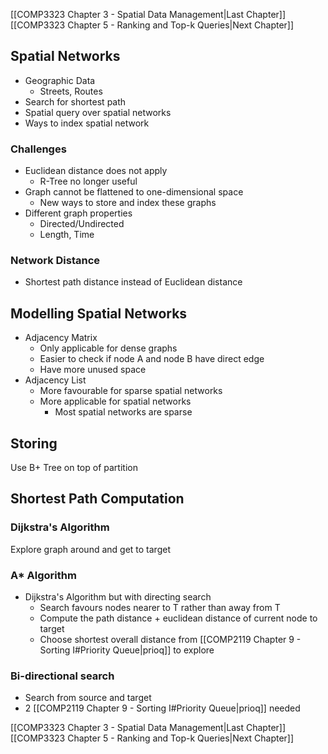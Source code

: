 
[[COMP3323 Chapter 3 - Spatial Data Management|Last Chapter]] [[COMP3323 Chapter 5 - Ranking and Top-k Queries|Next Chapter]]

## Spatial Networks
- Geographic Data
	- Streets, Routes
- Search for shortest path
- Spatial query over spatial networks
- Ways to index spatial network

### Challenges
- Euclidean distance does not apply
	- R-Tree no longer useful
- Graph cannot be flattened to one-dimensional space
	- New ways to store and index these graphs
- Different graph properties
	- Directed/Undirected
	- Length, Time
### Network Distance
- Shortest path distance instead of Euclidean distance


## Modelling Spatial Networks
- Adjacency Matrix
	- Only applicable for dense graphs
	- Easier to check if node A and node B have direct edge
	- Have more unused space
- Adjacency List
	- More favourable for sparse spatial networks
	- More applicable for spatial networks
		- Most spatial networks are sparse

## Storing
Use B+ Tree on top of partition



## Shortest Path Computation

### Dijkstra's Algorithm
Explore graph around and get to target




### A* Algorithm
- Dijkstra's Algorithm but with directing search
	- Search favours nodes nearer to T rather than away from T
	- Compute the path distance + euclidean distance of current node to target
	- Choose shortest overall distance from [[COMP2119 Chapter 9 - Sorting I#Priority Queue|prioq]] to explore

### Bi-directional search
- Search from source and target
- 2 [[COMP2119 Chapter 9 - Sorting I#Priority Queue|prioq]] needed

[[COMP3323 Chapter 3 - Spatial Data Management|Last Chapter]] [[COMP3323 Chapter 5 - Ranking and Top-k Queries|Next Chapter]]